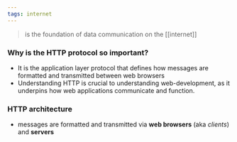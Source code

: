 ```yaml
---
tags: internet
---
```


> is the foundation of data communication on the [[internet]]

### Why is the HTTP protocol so important?
- It is the application layer protocol that defines how messages are formatted and transmitted between web browsers
- Understanding HTTP is crucial to understanding web-development, as it underpins how web applications communicate and function.

### HTTP architecture
- messages are formatted and transmitted via **web browsers** (aka *clients*) and **servers**